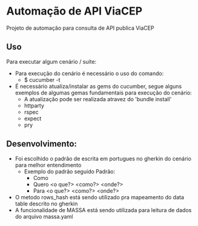 # Automação de API ViaCEP
Projeto de automação para consulta de API publica ViaCEP

## Uso

Para executar algum cenário / suíte:
- Para execução do cenário é necessário o uso do comando:
  - $ cucumber -t <TAG>
- É necessário atualiza/instalar as gems do cucumber, segue alguns exemplos de algumas gemas fundamentais para execução do cenário:
  - A atualização pode ser realizada atravez do 'bundle install'
  - httparty
  - rspec
  - expect
  - pry

## Desenvolvimento:

- Foi escolhido o padrão de escrita em portugues no gherkin do cenário para melhor entendimento
  - Exemplo do padrão seguido Padrão:
    - Como <ator>
    - Quero <verbo no infinitivo> <o que?> <como?> <onde?>
    - Para <verbo no infinitivo> <o que?> <como?> <onde?>
- O metodo rows_hash está sendo utilizado pra mapeamento do data table descrito no gherkin
- A funcionalidade de MASSA está sendo utilizada para leitura de dados do arquivo massa.yaml